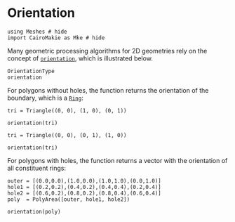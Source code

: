 # Orientation

```@example orientation
using Meshes # hide
import CairoMakie as Mke # hide
```

Many geometric processing algorithms for 2D geometries
rely on the concept of [`orientation`](@ref), which is
illustrated below.

```@docs
OrientationType
orientation
```

For polygons without holes, the function returns the
orientation of the boundary, which is a [`Ring`](@ref):

```@example orientation
tri = Triangle((0, 0), (1, 0), (0, 1))

orientation(tri)
```

```@example orientation
tri = Triangle((0, 0), (0, 1), (1, 0))

orientation(tri)
```

For polygons with holes, the function returns a
vector with the orientation of all constituent rings:

```@example orientation
outer = [(0.0,0.0),(1.0,0.0),(1.0,1.0),(0.0,1.0)]
hole1 = [(0.2,0.2),(0.4,0.2),(0.4,0.4),(0.2,0.4)]
hole2 = [(0.6,0.2),(0.8,0.2),(0.8,0.4),(0.6,0.4)]
poly  = PolyArea([outer, hole1, hole2])

orientation(poly)
```
